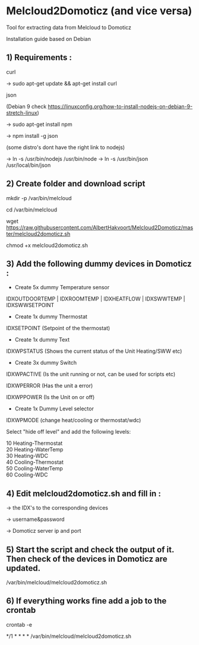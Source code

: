 # Melcloud2Domoticz (and vice versa)
Tool for extracting data from Melcloud to Domoticz

Installation guide based on Debian

## 1) Requirements :

curl

-> sudo apt-get update && apt-get install curl

json 

(Debian 9 check https://linuxconfig.org/how-to-install-nodejs-on-debian-9-stretch-linux)

-> sudo apt-get install npm

-> npm install -g json

(some distro's dont have the right link to nodejs)

-> ln -s /usr/bin/nodejs /usr/bin/node
-> ln -s /usr/bin/json /usr/local/bin/json


## 2) Create folder and download script

mkdir -p /var/bin/melcloud

cd /var/bin/melcloud

wget https://raw.githubusercontent.com/AlbertHakvoort/Melcloud2Domoticz/master/melcloud2domoticz.sh

chmod +x melcloud2domoticz.sh



## 3) Add the following dummy devices in Domoticz :

- Create 5x dummy Temperature sensor

IDXOUTDOORTEMP | IDXROOMTEMP | IDXHEATFLOW | IDXSWWTEMP | IDXSWWSETPOINT

- Create 1x dummy Thermostat

IDXSETPOINT (Setpoint of the thermostat)

- Create 1x dummy Text

IDXWPSTATUS (Shows the current status of the Unit Heating/SWW etc)

- Create 3x dummy Switch

IDXWPACTIVE (Is the unit running or not, can be used for scripts etc)

IDXWPERROR (Has the unit a error)

IDXWPPOWER (Is the Unit on or off)


- Create 1x Dummy Level selector

IDXWPMODE (change heat/cooling or thermostat/wdc)

Select "hide off level" and add the following levels:

10	Heating-Thermostat		
20	Heating-WaterTemp	 	
30	Heating-WDC	 	
40	Cooling-Thermostat	 	
50	Cooling-WaterTemp	 	
60	Cooling-WDC


## 4) Edit melcloud2domoticz.sh and fill in : 

-> the IDX's to the corresponding devices 

-> username&password

-> Domoticz server ip and port


## 5) Start the script and check the output of it. Then check of the devices in Domoticz are updated.

/var/bin/melcloud/melcloud2domoticz.sh

## 6) If everything works fine add a job to the crontab

crontab -e

  */1 * * * *   /var/bin/melcloud/melcloud2domoticz.sh
  
